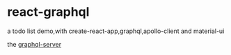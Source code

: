 # react-graphql

a todo list demo,with create-react-app,graphql,apollo-client and material-ui

the [graphql-server](https://github.com/zhoutk/gels)

